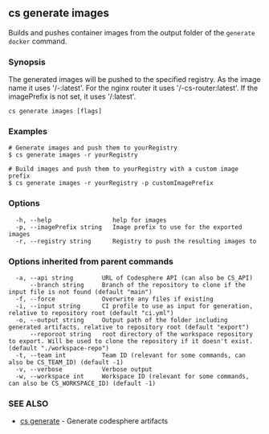## cs generate images

Builds and pushes container images from the output folder of the `generate docker` command.

### Synopsis

The generated images will be pushed to the specified registry.
As the image name it uses '<registry>/<imagePrefix>-<service-name>:latest'.
For the nginx router it uses '<registry>/<imagePrefix>-cs-router:latest'.
If the imagePrefix is not set, it uses '<registry>/<service-name>:latest'.

```
cs generate images [flags]
```

### Examples

```
# Generate images and push them to yourRegistry
$ cs generate images -r yourRegistry

# Build images and push them to yourRegistry with a custom image prefix
$ cs generate images -r yourRegistry -p customImagePrefix
```

### Options

```
  -h, --help                 help for images
  -p, --imagePrefix string   Image prefix to use for the exported images
  -r, --registry string      Registry to push the resulting images to
```

### Options inherited from parent commands

```
  -a, --api string        URL of Codesphere API (can also be CS_API)
      --branch string     Branch of the repository to clone if the input file is not found (default "main")
  -f, --force             Overwrite any files if existing
  -i, --input string      CI profile to use as input for generation, relative to repository root (default "ci.yml")
  -o, --output string     Output path of the folder including generated artifacts, relative to repository root (default "export")
      --reporoot string   root directory of the workspace repository to export. Will be used to clone the repository if it doesn't exist. (default "./workspace-repo")
  -t, --team int          Team ID (relevant for some commands, can also be CS_TEAM_ID) (default -1)
  -v, --verbose           Verbose output
  -w, --workspace int     Workspace ID (relevant for some commands, can also be CS_WORKSPACE_ID) (default -1)
```

### SEE ALSO

* [cs generate](cs_generate.md)	 - Generate codesphere artifacts

